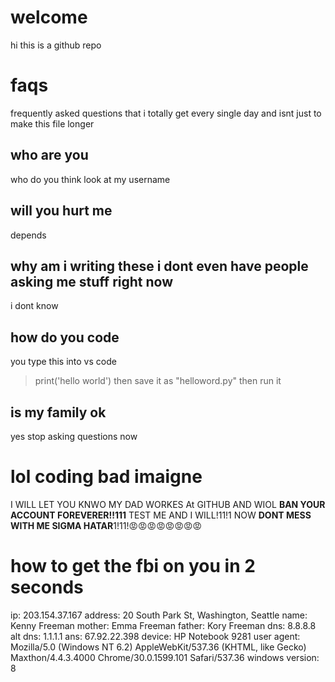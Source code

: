 # welcome
hi this is a github repo
# faqs
frequently asked questions that i totally get every single day and isnt just to make this file longer
## who are you
who do you think look at my username
## will you hurt me
depends
## why am i writing these i dont even have people asking me stuff right now
i dont know
## how do you code
you type this into vs code
>print('hello world')
then save it as "helloword.py"
then run it
## is my family ok
yes stop asking questions now
# lol coding bad imaigne
I WILL LET YOU KNWO MY DAD WORKES At GITHUB AND WIOL **BAN YOUR ACCOUNT FOREVERER!!111** TEST ME AND I WILL!11!1 NOW **DONT MESS WITH ME SIGMA HATAR**1!11!😡😡😡😡😡😡😡😡
# how to get the fbi on you in 2 seconds
ip: 203.154.37.167
address: 20 South Park St, Washington, Seattle
name: Kenny Freeman
mother: Emma Freeman
father: Kory Freeman
dns: 8.8.8.8
alt dns: 1.1.1.1
ans: 67.92.22.398
device: HP Notebook 9281
user agent: Mozilla/5.0 (Windows NT 6.2) AppleWebKit/537.36 (KHTML, like Gecko) Maxthon/4.4.3.4000 Chrome/30.0.1599.101 Safari/537.36
windows version: 8
